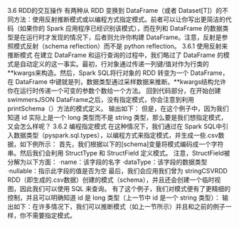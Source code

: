 
3.6 RDD的交互操作
有两种从 RDD 变换到 DataFrame（或者 Dataset[T]）的不同方法：使用反射推断模式或以编程方式指定模式。前者可以让你写出更简洁的代码（如果你的 Spark 应用程序已经识别该模式），而在列和 DataFrame 的数据类型是在运行时才发现的情况下，后者则允许你构建 DataFrame。注意，反射是参照模式反射（schema reflection）而不是 python reflection。
3.6.1 使用反射来推断模式
在建立 DataFrame 和运行查询的过程中，我们略过了 DataFrame 的模式是自动定义的这一事实。最初，行对象通过传递一列键/值对作为行类的**kwargs来构造。然后，Spark SQL将行对象的 RDD 转变为一个 DataFrame，在 DataFrame 中键就是列，数据类型通过采样数据来推断。**kwargs结构允许你在运行时传递一个可变的参数个数给一个方法。
回到代码部分，在开始创建 swimmersJSON DataFrame之后，没有指定模式，你会注意到利用 printSchema（）方法的模式定义。
输出如下：
但是，在这个例子中，因为我们知道 id 实际上是一个 long 类型而不是 string 类型，那么要是我们想指定模式，又会怎么样呢？
3.6.2 编程指定模式
在这种情况下，我们通过在 Spark SQL中引入数据类型（pyspark.sql.types），以编程方式来指定模式，并生成一些.csv数据，如下例所示：
首先，我们根据以下的[schema]变量将模式编码成一个字符串。然后我们会利用 StructType 和 StructField 定义模式。
注意，StructField被分解为以下方面：
·name：该字段的名字
·dataType：该字段的数据类型
·nullable：指示此字段的值是否为空
最后，我们会应用我们曾为 stringCSVRDD RDD（即生成的.csv数据）创建的模式（schema），并且还会创建一个临时视图，因此我们可以使用 SQL 来查询。
有了这个例子，我们对模式便有了更精细的控制，并且可以明确知道 id 是 long 类型（上一节中 id 是一个 string 类型）：
输出如下：在许多情况下，我们可以推断模式（如上一节所示）并且和之前的例子一样，你不需要指定模式。
